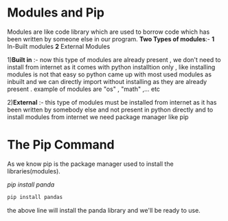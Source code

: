 # Modules and Pip
Modules are like code library which are used to borrow code which has been written by someone else in our program.
**Two Types of modules**:- **1** In-Built modules
                           **2** External Modules

1)**Built in** :- now this type of modules are already present , we don't need to install from internet as it comes with python installtion only , like installing modules is not that easy so python came up with most used modules as inbuilt and we can directly import without installing as they are already present . example of modules are "os" , "math" ,... etc

2)**External** :- this type of modules must be installed from internet as it has been written by somebody else and not present in python directly and to install modules from internet we need package manager like pip


# The Pip Command

As we know pip is the package manager used to install the libraries(modules).

*pip install panda*

```bash
pip install pandas
```
the above line will install the panda library and we'll be ready to use.

